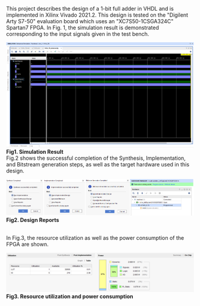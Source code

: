 This project describes the design of a 1-bit full adder in VHDL and is implemented in Xilinx Vivado 2021.2. This design is tested on the "Digilent Arty S7-50" evaluation board which uses an "XC7S50-1CSGA324C" Spartan7 FPGA. In Fig. 1, the simulation result is demonstrated corresponding to the input signals given in the test bench.<br>

![Example Image](FA1b_Simulation.png)
**Fig1. Simulation Result**
<br>
Fig.2 shows the successful completion of the Synthesis, Implementation, and Bitstream generation steps, as well as the target hardware used in this design.<br>

![Example Image](FA1b_AllStepsReports.png)
**Fig2. Design Reports**

<br>
In Fig.3, the resource utilization as well as the power consumption of the FPGA are shown.<br>

![Example Image](FA1b_Resource_Utilization.png)
**Fig3. Resource utilization and power consumption**
<br>

